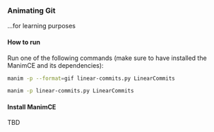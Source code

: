### Animating Git

...for learning purposes

#### How to run
Run one of the following commands (make sure to have installed the ManimCE and its dependencies):

```sh
manim -p --format=gif linear-commits.py LinearCommits
```

```sh
manim -p linear-commits.py LinearCommits
```

#### Install ManimCE
TBD